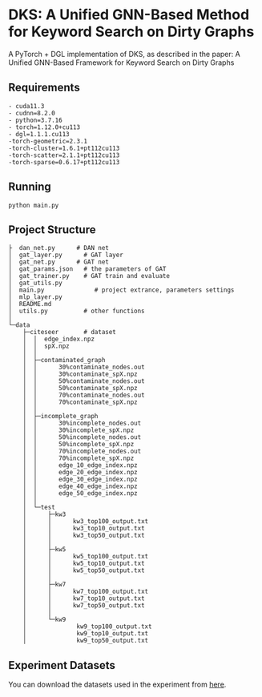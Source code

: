 # DKS: A Unified GNN-Based Method for Keyword Search on Dirty Graphs

A PyTorch + DGL implementation of DKS, as described in the paper: A Unified GNN-Based Framework for Keyword Search on Dirty Graphs

## Requirements
```
- cuda11.3
- cudnn=8.2.0
- python=3.7.16
- torch=1.12.0+cu113
- dgl=1.1.1.cu113
-torch-geometric=2.3.1
-torch-cluster=1.6.1+pt112cu113
-torch-scatter=2.1.1+pt112cu113
-torch-sparse=0.6.17+pt112cu113
```
## Running
```
python main.py
```

## Project Structure
```
├  dan_net.py      # DAN net
│  gat_layer.py      # GAT layer
│  gat_net.py      # GAT net
│  gat_params.json   # the parameters of GAT
│  gat_trainer.py    # GAT train and evaluate 
│  gat_utils.py
│  main.py              # project extrance, parameters settings
│  mlp_layer.py
│  README.md
│  utils.py          # other functions
│  
└─data      
    ├─citeseer       # dataset
    │  │  edge_index.npz
    │  │  spX.npz
    │  │  
    │  ├─contaminated_graph
    │  │      30%contaminate_nodes.out
    │  │      30%contaminate_spX.npz
    │  │      50%contaminate_nodes.out
    │  │      50%contaminate_spX.npz
    │  │      70%contaminate_nodes.out
    │  │      70%contaminate_spX.npz
    │  │      
    │  ├─incomplete_graph
    │  │      30%incomplete_nodes.out
    │  │      30%incomplete_spX.npz
    │  │      50%incomplete_nodes.out
    │  │      50%incomplete_spX.npz
    │  │      70%incomplete_nodes.out
    │  │      70%incomplete_spX.npz
    │  │      edge_10_edge_index.npz
    │  │      edge_20_edge_index.npz
    │  │      edge_30_edge_index.npz
    │  │      edge_40_edge_index.npz
    │  │      edge_50_edge_index.npz
    │  │      
    │  └─test
    │      ├─kw3
    │      │      kw3_top100_output.txt
    │      │      kw3_top10_output.txt
    │      │      kw3_top50_output.txt
    │      │      
    │      ├─kw5
    │      │      kw5_top100_output.txt
    │      │      kw5_top10_output.txt
    │      │      kw5_top50_output.txt
    │      │      
    │      ├─kw7
    │      │      kw7_top100_output.txt
    │      │      kw7_top10_output.txt
    │      │      kw7_top50_output.txt
    │      │      
    │      └─kw9
    │              kw9_top100_output.txt
    │              kw9_top10_output.txt
    │              kw9_top50_output.txt
```

## Experiment Datasets
You can download the datasets used in the experiment from [here](https://1drv.ms/f/s!An78MY7AdBT2dR2ukIsI0-Ovzwk?e=TuYJzn).  

